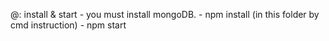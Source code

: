 @: install & start
    - you must install mongoDB.
    - npm install (in this folder by cmd instruction)
    - npm start
